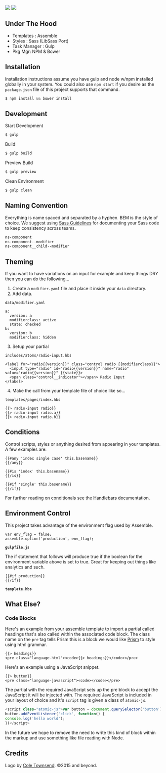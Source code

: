 ![](https://s3-us-west-2.amazonaws.com/s.cdpn.io/392/atomic-logo.svg)
![](https://s3-us-west-2.amazonaws.com/s.cdpn.io/392/atomic-guide.png)

## Under The Hood

 - Templates : Assemble
 - Styles : Sass (LibSass Port)
 - Task Manager : Gulp
 - Pkg Mgr: NPM & Bower

## Installation

Installation instructions assume you have gulp and node w/npm installed globally in your system. You could also use `npm start` if you desire as the `package.json` file of this project supports that command.

```javascript
$ npm install && bower install
```

## Development

Start Development

```javascript
$ gulp
```

Build

```javascript
$ gulp build
```

Preview Build

```javascript
$ gulp preview
```

Clean Environment

```javascript
$ gulp clean
```

## Naming Convention

Everything is name spaced and separated by a hyphen. BEM is the style of choice. We suggest using [Sass Guidelines](http://sass-guidelin.es/) for documenting your Sass code to keep consistency across teams.

```css
ns-component
ns-component--modifier
ns-component__child--modifier
```

## Theming

If you want to have variations on an input for example and keep things DRY then you can do the following…

1. Create a ``modifier.yaml`` file and place it inside your ``data`` directory.
2. Add data.

  ``data/modifier.yaml``

  ```
  a:
    version: a
    modifierclass: active
    state: checked
  b:
    version: b
    modifierclass: hidden
  ```

3. Setup your partial

  ``includes/atoms/radio-input.hbs``

  ```
  <label for="radio{{version}}" class="control radio {{modifierclass}}">
    <input type="radio" id="radio{{version}}" name="radio" value="radio{{version}}" {{state}}>
    <span class="control__indicator"></span> Radio Input
  </label>
  ```

4. Make the call from your template file of choice like so…

  ``templates/pages/index.hbs``

  ```
  {{> radio-input radio}}
  {{> radio-input radio.a}}
  {{> radio-input radio.b}}
  ```

## Conditions

Control scripts, styles or anything desired from appearing in your templates. A few examples are:

```
{{#any 'index single case' this.basename}}
{{/any}}
```

```
{{#is 'index' this.basename}}
{{/is}}
```

```
{{#if 'single' this.basename}}
{{/if}}
```

For further reading on conditionals see the [Handlebars](http://handlebarsjs.com/block_helpers.html) documentation.

## Environment Control

This project takes advantage of the environment flag used by Assemble.

```
var env_flag = false;
assemble.option('production', env_flag);
```
**`gulpfile.js`**

The if statement that follows will produce true if the boolean for the environment variable above is set to true. Great for keeping out things like analytics and such.

```
{{#if production}}
{{/if}}
```
**`template.hbs`**

## What Else?

### Code Blocks

Here's an example from your assemble template to import a partial called headings that's also called within the associated code block. The class name on the `pre` tag tells Prism this is a block we would like [Prism](http://prismjs.com) to style using html grammar.

```markup
{{> headings}}
<pre class="language-html"><code>{{> headings}}</code></pre>
```

Here's an example using a JavaScript snippet.

```markup
{{> button}}
<pre class="language-javascript"><code></code></pre>
```

The partial with the required JavaScript sets up the pre block to accept the JavaScript it will be injected with. The required JavaScript is included in your layout of choice and it's `script` tag is given a class of `atomic-js`.

```javascript
<script class="atomic-js">var button = document.querySelector('button');
button.addEventListener('click', function() {
console.log('hello world');
})</script>
```

In the future we hope to remove the need to write this kind of block within the markup and use something like file reading with Node.

## Credits

Logo by [Cole Townsend](http://coletownsend.com). ©2015 and beyond.
